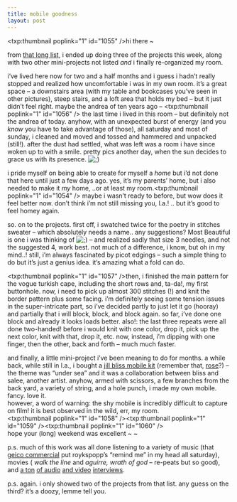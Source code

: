 ```yaml
---
title: mobile goodness    
layout: post
---
```


<span class="pic"><txp:thumbnail poplink="1" id="1055" /></span>hi there ~ 

from [that long list][1], i ended up doing three of the projects this week, along with two other mini-projects not listed *and* i finally re-organized my room. 

i&#8217;ve lived here now for two and a half months and i guess i hadn&#8217;t really stopped and realized how uncomfortable i was in my own room. it&#8217;s a great space &#8211; a downstairs area (with my table and bookcases you&#8217;ve seen in other pictures), steep stairs, and a loft area that holds my bed &#8211; but it just didn&#8217;t feel right. maybe the andrea of ten years ago &#8211; <span class="pic"><txp:thumbnail poplink="1" id="1056" /></span> the last time i lived in this room &#8211; but definitely not the andrea of today. anyhow, with an unexpected burst of energy (and you *know* you have to take advantage of those), all saturday and most of sunday, i cleaned and moved and tossed and hammered and unpacked (still!). after the dust had settled, what was left was a room i have since woken up to with a smile. pretty pics another day, when the sun decides to grace us with its presence. <img src="http://localhost:8888/wordpress/wp-includes/images/smilies/icon_wink.gif" alt=";)" class="wp-smiley" /> 

i pride myself on being able to create for myself a *home* but i&#8217;d not done that here until just a few days ago. yes, it&#8217;s my parents&#8217; home, but i also needed to make it *my* home, ..or at least my room.<span class="pic"><txp:thumbnail poplink="1" id="1054" /></span> maybe i wasn&#8217;t ready to before, but wow does it feel better now. don&#8217;t think i&#8217;m not still missing you, l.a.! .. but it&#8217;s good to feel homey again.

so. on to the projects. first off, i swatched twice for the poetry in stitches sweater &#8211; which absolutely needs a name.. any suggestions? Most Beautiful is one i was thinking of <img src="http://localhost:8888/wordpress/wp-includes/images/smilies/icon_wink.gif" alt=";)" class="wp-smiley" /> &#8211; and realized sadly that size 3 needles, and not the suggested 4, work best. not much of a difference, i know, but oh in my mind..! still, i&#8217;m always fascinated by picot edgings &#8211; such a simple thing to do but it&#8217;s just a genius idea. it&#8217;s amazing what a fold can do. 

<span class="pic"><txp:thumbnail poplink="1" id="1057" /></span>then, i finished the main pattern for the vogue turkish cape, including the short rows and, ta-da!, my first buttonhole. now, i need to pick up almost 300 stitches (!) and knit the border pattern plus some facing. i&#8217;m definitely seeing some tension issues in the super-intricate part, so i&#8217;ve decided partly to just let it go (hooray) and partially that i will block, block, and block again. so far, i&#8217;ve done one block and already it looks loads better. also!: the last three repeats were all done two-handed! before i would knit with one color, drop it, pick up the next color, knit with that, drop it, etc. now, instead, i&#8217;m dipping with one finger, then the other, back and forth &#8211; much much faster. 

and finally, a little mini-project i&#8217;ve been meaning to do for months. a while back, while still in l.a., i bought a [jill bliss mobile kit][2] (remember that, [rose][3]?) &#8211; the theme was &#8220;under sea&#8221; and it was a collaboration between bliss and salee, another artist. anyhow, armed with scissors, a few branches from the back yard, a variety of string, and a hole punch, i made my own mobile. fancy. love it.  
however, a word of warning: the shy mobile is incredibly difficult to capture on film! it is best observed in the wild, err, my room.  
<span class="pic3"><txp:thumbnail poplink="1" id="1058" /></span><span class="pic3"><txp:thumbnail poplink="1" id="1059" /></span><span class="pic3"><txp:thumbnail poplink="1" id="1060" /></span>  
hope your (long) weekend was excellent ~ ~

p.s. much of this work was all done listening to a variety of music (that [geico commercial][4] put roykspopp&#8217;s &#8220;remind me&#8221; in my head all saturday), movies ( *walk the line* and *aguirre, wrath of god* &#8211; re-peats but so good), and [a ton][5] [of audio][6] [and video][7] [interviews][8]. 

p.s. again. i only showed two of the projects from that list. any guess on the third? it&#8217;s a doozy, lemme tell you.

 [1]: http://mellowtrouble.net/2007/01/09/craftsy-update
 [2]: http://www.blissen.com/index.php?page=&act=viewProd&productId=64&catId=7
 [3]: http://spinsterbat.wordpress.com/
 [4]: http://www.youtube.com/watch?v=zZrjr4A-ASQ
 [5]: http://youtube.com/watch?v=eAnZNPbHGCY
 [6]: http://www.chomsky.info/talks/20061215
 [7]: http://mitworld.mit.edu/play/401/
 [8]: http://www.democracynow.org/index.pl?issue=20070101
